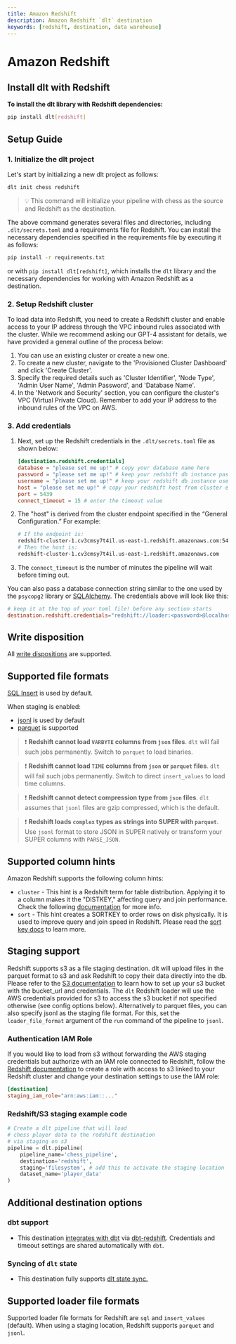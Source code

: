 ```yaml
---
title: Amazon Redshift
description: Amazon Redshift `dlt` destination
keywords: [redshift, destination, data warehouse]
---
```


# Amazon Redshift

## Install dlt with Redshift
**To install the dlt library with Redshift dependencies:**
```sh
pip install dlt[redshift]
```

## Setup Guide
### 1. Initialize the dlt project

Let's start by initializing a new dlt project as follows:

```sh
dlt init chess redshift
```
> 💡 This command will initialize your pipeline with chess as the source and Redshift as the destination.

The above command generates several files and directories, including `.dlt/secrets.toml` and a requirements file for Redshift. You can install the necessary dependencies specified in the requirements file by executing it as follows:
```sh
pip install -r requirements.txt
```
or with `pip install dlt[redshift]`, which installs the `dlt` library and the necessary dependencies for working with Amazon Redshift as a destination.

### 2. Setup Redshift cluster
To load data into Redshift, you need to create a Redshift cluster and enable access to your IP address through the VPC inbound rules associated with the cluster. While we recommend asking our GPT-4 assistant for details, we have provided a general outline of the process below:

1. You can use an existing cluster or create a new one.
2. To create a new cluster, navigate to the 'Provisioned Cluster Dashboard' and click 'Create Cluster'.
3. Specify the required details such as 'Cluster Identifier', 'Node Type', 'Admin User Name', 'Admin Password', and 'Database Name'.
4. In the 'Network and Security' section, you can configure the cluster's VPC (Virtual Private Cloud). Remember to add your IP address to the inbound rules of the VPC on AWS.

### 3. Add credentials

1. Next, set up the Redshift credentials in the `.dlt/secrets.toml` file as shown below:

    ```toml
    [destination.redshift.credentials]
    database = "please set me up!" # copy your database name here
    password = "please set me up!" # keep your redshift db instance password here
    username = "please set me up!" # keep your redshift db instance username here
    host = "please set me up!" # copy your redshift host from cluster endpoint here
    port = 5439
    connect_timeout = 15 # enter the timeout value
    ```

2. The "host" is derived from the cluster endpoint specified in the “General Configuration.” For example:

    ```sh
    # If the endpoint is:
    redshift-cluster-1.cv3cmsy7t4il.us-east-1.redshift.amazonaws.com:5439/your_database_name
    # Then the host is:
    redshift-cluster-1.cv3cmsy7t4il.us-east-1.redshift.amazonaws.com
    ```

3. The `connect_timeout` is the number of minutes the pipeline will wait before timing out.

You can also pass a database connection string similar to the one used by the `psycopg2` library or [SQLAlchemy](https://docs.sqlalchemy.org/en/20/core/engines.html#postgresql). The credentials above will look like this:
```toml
# keep it at the top of your toml file! before any section starts
destination.redshift.credentials="redshift://loader:<password>@localhost/dlt_data?connect_timeout=15"
```

## Write disposition

All [write dispositions](../../general-usage/incremental-loading#choosing-a-write-disposition) are supported.

## Supported file formats
[SQL Insert](../file-formats/insert-format) is used by default.

When staging is enabled:
* [jsonl](../file-formats/jsonl.md) is used by default
* [parquet](../file-formats/parquet.md) is supported

> ❗ **Redshift cannot load `VARBYTE` columns from `json` files**. `dlt` will fail such jobs permanently. Switch to `parquet` to load binaries.

> ❗ **Redshift cannot load `TIME` columns from `json` or `parquet` files**. `dlt` will fail such jobs permanently. Switch to direct `insert_values` to load time columns.

> ❗ **Redshift cannot detect compression type from `json` files**. `dlt` assumes that `jsonl` files are gzip compressed, which is the default.

> ❗ **Redshift loads `complex` types as strings into SUPER with `parquet`**. Use `jsonl` format to store JSON in SUPER natively or transform your SUPER columns with `PARSE_JSON`.

## Supported column hints

Amazon Redshift supports the following column hints:

- `cluster` - This hint is a Redshift term for table distribution. Applying it to a column makes it the "DISTKEY," affecting query and join performance. Check the following [documentation](https://docs.aws.amazon.com/redshift/latest/dg/c_best-practices-best-dist-key.html) for more info.
- `sort` - This hint creates a SORTKEY to order rows on disk physically. It is used to improve query and join speed in Redshift. Please read the [sort key docs](https://docs.aws.amazon.com/redshift/latest/dg/c_best-practices-sort-key.html) to learn more.

## Staging support

Redshift supports s3 as a file staging destination. dlt will upload files in the parquet format to s3 and ask Redshift to copy their data directly into the db. Please refer to the [S3 documentation](./filesystem.md#aws-s3) to learn how to set up your s3 bucket with the bucket_url and credentials. The `dlt` Redshift loader will use the AWS credentials provided for s3 to access the s3 bucket if not specified otherwise (see config options below). Alternatively to parquet files, you can also specify jsonl as the staging file format. For this, set the `loader_file_format` argument of the `run` command of the pipeline to `jsonl`.

### Authentication IAM Role

If you would like to load from s3 without forwarding the AWS staging credentials but authorize with an IAM role connected to Redshift, follow the [Redshift documentation](https://docs.aws.amazon.com/redshift/latest/mgmt/authorizing-redshift-service.html) to create a role with access to s3 linked to your Redshift cluster and change your destination settings to use the IAM role:

```toml
[destination]
staging_iam_role="arn:aws:iam::..."
```

### Redshift/S3 staging example code

```py
# Create a dlt pipeline that will load
# chess player data to the redshift destination
# via staging on s3
pipeline = dlt.pipeline(
    pipeline_name='chess_pipeline',
    destination='redshift',
    staging='filesystem', # add this to activate the staging location
    dataset_name='player_data'
)
```

## Additional destination options
### dbt support

- This destination [integrates with dbt](../transformations/dbt) via [dbt-redshift](https://github.com/dbt-labs/dbt-redshift). Credentials and timeout settings are shared automatically with `dbt`.

### Syncing of `dlt` state
- This destination fully supports [dlt state sync.](../../general-usage/state#syncing-state-with-destination)

## Supported loader file formats

Supported loader file formats for Redshift are `sql` and `insert_values` (default). When using a staging location, Redshift supports `parquet` and `jsonl`.

<!--@@@DLT_TUBA redshift-->

